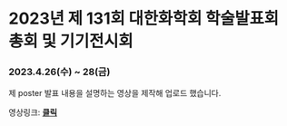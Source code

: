 # 2023년 제 131회 대한화학회 학술발표회 총회 및 기기전시회
### 2023.4.26(수) ~ 28(금)

제 poster 발표 내용을 설명하는 영상을 제작해 업로드 했습니다.
    
영상링크: [**클릭**](https://youtu.be/8DJSnz-urUI)

